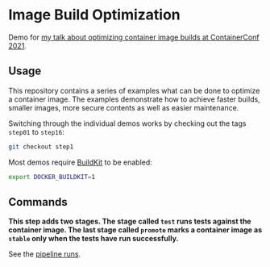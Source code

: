 # Image Build Optimization

Demo for [my talk about optimizing container image builds at ContainerConf 2021]().

## Usage

This repository contains a series of examples what can be done to optimize a container image. The examples demonstrate how to achieve faster builds, smaller images, more secure contents as well as easier maintenance.

Switching through the individual demos works by checking out the tags `step01` to `step16`:

```bash
git checkout step1
```

Most demos require [BuildKit](https://github.com/moby/buildkit) to be enabled:

```bash
export DOCKER_BUILDKIT=1
```

## Commands

**This step adds two stages. The stage called `test` runs tests against the container image. The last stage called `promote` marks a container image as `stable` only when the tests have run successfully.**

See the [pipeline runs](https://gitlab.com/nicholasdille/cc21_container_image_build_optimization/-/pipelines).
